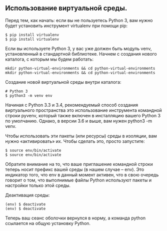 ## Использование виртуальной среды.
Перед тем, как начать: если вы не пользуетесь Python 3, вам нужно будет установить инструмент virtualenv при помощи pip:

```
$ pip install virtualenv
$ pip install virtualenv
```
Если вы используете Python 3, у вас уже должен быть модуль venv, установленный в стандартной библиотеке.
Начнем с создания нового каталога, с которым мы будем работать:
```
mkdir python-virtual-environments && cd python-virtual-environments
mkdir python-virtual-environments && cd python-virtual-environments
```
Создание новой виртуальной среды внутри каталога:
```
# Python 3
$ python3 -m venv env
```
Начиная с Python 3.3 и 3.4, рекомендуемый способ создания виртуального пространства 
это использование инструмента командной строки pyvenv, который также включен в инсталляцию вашего Python 3 по умолчанию. 
Однако, в версии 3.6 и выше, вам нужен python3 -m venv.


Чтобы использовать эти пакеты (или ресурсы) среды в изоляции, вам нужно «активировать» их.
Чтобы сделать это, просто запустите:
```
$ source env/bin/activate
$ source env/bin/activate
```
Обратите внимание на то, что ваше приглашение командной строки теперь носит префикс вашей среды (в нашем случае – env). 
Это индикатор того, что env в данный момент активен, что в свою очередь говорит о том,
что выполнимые файлы Python используют пакеты и настройки только этой среды.

Деактивация среды:
```
(env) $ deactivate
(env) $ deactivate
```
Теперь ваш сеанс оболочки вернулся в норму, а команда python ссылается на общую установку Python. 

